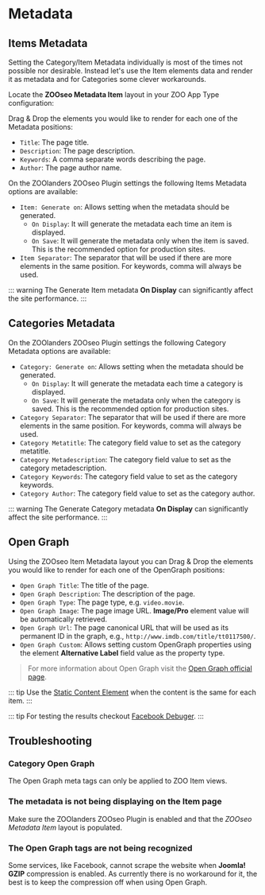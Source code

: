 # Metadata

## Items Metadata

Setting the Category/Item Metadata individually is most of the times not possible nor desirable. Instead let's use the Item elements data and render it as metadata and for Categories some clever workarounds.

Locate the **ZOOseo Metadata Item** layout in your ZOO App Type configuration:

Drag & Drop the elements you would like to render for each one of the Metadata positions:

- `Title`: The page title.
- `Description`: The page description.
- `Keywords`: A comma separate words describing the page.
- `Author`: The page author name.

On the ZOOlanders ZOOseo Plugin settings the following Items Metadata options are available:

- `Item: Generate on`: Allows setting when the metadata should be generated.
  - `On Display`: It will generate the metadata each time an item is displayed.
  - `On Save`: It will generate the metadata only when the item is saved. This is the recommended option for production sites.
- `Item Separator`: The separator that will be used if there are more elements in the same position. For keywords, comma will always be used.

::: warning
The Generate Item metadata **On Display** can significantly affect the site performance.
:::

## Categories Metadata

On the ZOOlanders ZOOseo Plugin settings the following Category Metadata options are available:

- `Category: Generate on`: Allows setting when the metadata should be generated.
  - `On Display`: It will generate the metadata each time a category is displayed.
  - `On Save`: It will generate the metadata only when the category is saved. This is the recommended option for production sites.
- `Category Separator`: The separator that will be used if there are more elements in the same position. For keywords, comma will always be used.
- `Category Metatitle`: The category field value to set as the category metatitle.
- `Category Metadescription`: The category field value to set as the category metadescription.
- `Category Keywords`: The category field value to set as the category keywords.
- `Category Author`: The category field value to set as the category author.

::: warning
The Generate Category metadata **On Display** can significantly affect the site performance.
:::

## Open Graph

Using the ZOOseo Item Metadata layout you can Drag & Drop the elements you would like to render for each one of the OpenGraph positions:

- `Open Graph Title`: The title of the page.
- `Open Graph Description`: The description of the page.
- `Open Graph Type`: The page type, e.g. `video.movie`.
- `Open Graph Image`: The page image URL. **Image/Pro** element value will be automatically retrieved.
- `Open Graph Url`: The page canonical URL that will be used as its permanent ID in the graph, e.g., `http://www.imdb.com/title/tt0117500/`.
- `Open Graph Custom`: Allows setting custom OpenGraph properties using the element **Alternative Label** field value as the property type.

> For more information about Open Graph visit the [Open Graph official page](http://ogp.me/).

::: tip
Use the [Static Content Element](../elements/el-static-content.md) when the content is the same for each item.
:::

::: tip
For testing the results checkout [Facebook Debuger](https://www.facebook.com/login.php?next=https%3A%2F%2Fdevelopers.facebook.com%2Ftools%2Fdebug%2F).
:::

## Troubleshooting

### Category Open Graph

The Open Graph meta tags can only be applied to ZOO Item views.

### The metadata is not being displaying on the Item page

Make sure the ZOOlanders ZOOseo Plugin is enabled and that the *ZOOseo Metadata Item* layout is populated.

### The Open Graph tags are not being recognized

Some services, like Facebook, cannot scrape the website when **Joomla! GZIP** compression is enabled. As currently there is no workaround for it, the best is to keep the compression off when using Open Graph.
